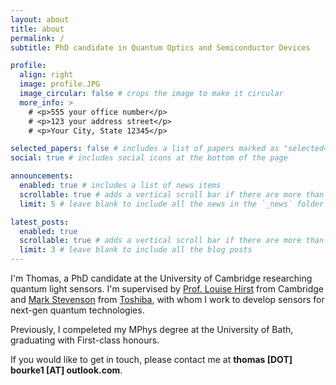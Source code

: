 ```yaml
---
layout: about
title: about
permalink: /
subtitle: PhD candidate in Quantum Optics and Semiconductor Devices

profile:
  align: right
  image: profile.JPG
  image_circular: false # crops the image to make it circular
  more_info: >
    # <p>555 your office number</p>
    # <p>123 your address street</p>
    # <p>Your City, State 12345</p>

selected_papers: false # includes a list of papers marked as "selected={true}"
social: true # includes social icons at the bottom of the page

announcements:
  enabled: true # includes a list of news items
  scrollable: true # adds a vertical scroll bar if there are more than 3 news items
  limit: 5 # leave blank to include all the news in the `_news` folder

latest_posts:
  enabled: true
  scrollable: true # adds a vertical scroll bar if there are more than 3 new posts items
  limit: 3 # leave blank to include all the blog posts
---
```


I'm Thomas, a PhD candidate at the University of Cambridge researching quantum light sensors. I'm supervised by [Prof. Louise Hirst](https://www.phy.cam.ac.uk/profile/prof-louise-hirst/) from Cambridge and [Mark Stevenson](https://scholar.google.com/citations?user=DR9KmDwAAAAJ&hl=en&oi=ao) from [Toshiba](https://www.toshiba.eu/quantum/), with whom I work to develop sensors for next-gen quantum technologies.

Previously, I compeleted my MPhys degree at the University of Bath, graduating with First-class honours. 

If you would like to get in touch, please contact me at **thomas [DOT] bourke1 [AT] outlook.com**.